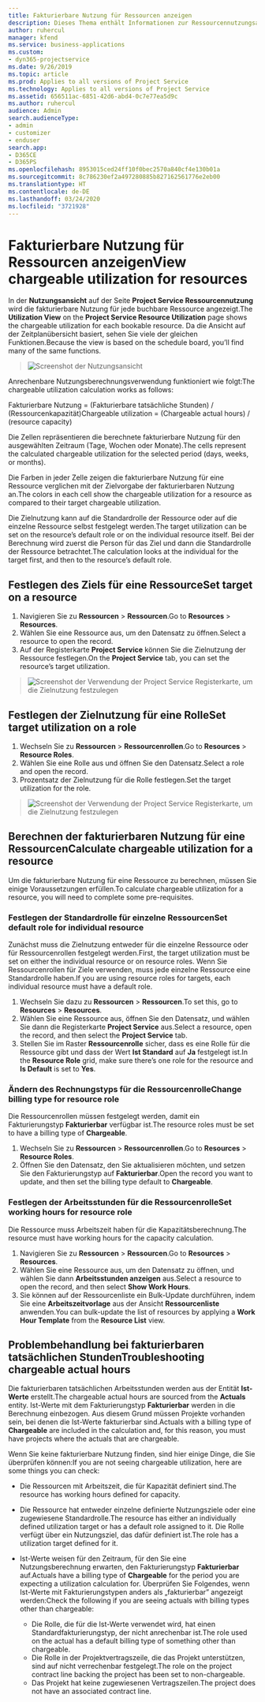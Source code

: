 ```yaml
---
title: Fakturierbare Nutzung für Ressourcen anzeigen
description: Dieses Thema enthält Informationen zur Ressourcennutzungsansicht.
author: ruhercul
manager: kfend
ms.service: business-applications
ms.custom:
- dyn365-projectservice
ms.date: 9/26/2019
ms.topic: article
ms.prod: Applies to all versions of Project Service
ms.technology: Applies to all versions of Project Service
ms.assetid: 656511ac-6851-42d6-abd4-0c7e77ea5d9c
ms.author: ruhercul
audience: Admin
search.audienceType:
- admin
- customizer
- enduser
search.app:
- D365CE
- D365PS
ms.openlocfilehash: 8953015ced24ff10f0bec2570a840cf4e130b01a
ms.sourcegitcommit: 8c786230ef2a497280885b827162561776e2eb00
ms.translationtype: HT
ms.contentlocale: de-DE
ms.lasthandoff: 03/24/2020
ms.locfileid: "3721928"
---
```

# <a name="view-chargeable-utilization-for-resources"></a><span data-ttu-id="5bb3b-103">Fakturierbare Nutzung für Ressourcen anzeigen</span><span class="sxs-lookup"><span data-stu-id="5bb3b-103">View chargeable utilization for resources</span></span>
 
<span data-ttu-id="5bb3b-104">In der **Nutzungsansicht** auf der Seite **Project Service Ressourcennutzung** wird die fakturierbare Nutzung für jede buchbare Ressource angezeigt.</span><span class="sxs-lookup"><span data-stu-id="5bb3b-104">The **Utilization View** on the **Project Service Resource Utilization** page shows the chargeable utilization for each bookable resource.</span></span> <span data-ttu-id="5bb3b-105">Da die Ansicht auf der Zeitplanübersicht basiert, sehen Sie viele der gleichen Funktionen.</span><span class="sxs-lookup"><span data-stu-id="5bb3b-105">Because the view is based on the schedule board, you’ll find many of the same functions.</span></span>

> ![Screenshot der Nutzungsansicht](media/FAQ-utilization-1.png)
 

<span data-ttu-id="5bb3b-107">Anrechenbare Nutzungsberechnungsverwendung funktioniert wie folgt:</span><span class="sxs-lookup"><span data-stu-id="5bb3b-107">The chargeable utilization calculation works as follows:</span></span>

   <span data-ttu-id="5bb3b-108">Fakturierbare Nutzung = (Fakturierbare tatsächliche Stunden) / (Ressourcenkapazität)</span><span class="sxs-lookup"><span data-stu-id="5bb3b-108">Chargeable utilization = (Chargeable actual hours) / (resource capacity)</span></span>

<span data-ttu-id="5bb3b-109">Die Zellen repräsentieren die berechnete fakturierbare Nutzung für den ausgewählten Zeitraum (Tage, Wochen oder Monate).</span><span class="sxs-lookup"><span data-stu-id="5bb3b-109">The cells represent the calculated chargeable utilization for the selected period (days, weeks, or months).</span></span>

<span data-ttu-id="5bb3b-110">Die Farben in jeder Zelle zeigen die fakturierbare Nutzung für eine Ressource verglichen mit der Zielvorgabe der fakturierbaren Nutzung an.</span><span class="sxs-lookup"><span data-stu-id="5bb3b-110">The colors in each cell show the chargeable utilization for a resource as compared to their target chargeable utilization.</span></span> 

<span data-ttu-id="5bb3b-111">Die Zielnutzung kann auf die Standardrolle der Ressource oder auf die einzelne Ressource selbst festgelegt werden.</span><span class="sxs-lookup"><span data-stu-id="5bb3b-111">The target utilization can be set on the resource’s default role or on the individual resource itself.</span></span> <span data-ttu-id="5bb3b-112">Bei der Berechnung wird zuerst die Person für das Ziel und dann die Standardrolle der Ressource betrachtet.</span><span class="sxs-lookup"><span data-stu-id="5bb3b-112">The calculation looks at the individual for the target first, and then to the resource’s default role.</span></span>

## <a name="set-target-on-a-resource"></a><span data-ttu-id="5bb3b-113">Festlegen des Ziels für eine Ressource</span><span class="sxs-lookup"><span data-stu-id="5bb3b-113">Set target on a resource</span></span>

1. <span data-ttu-id="5bb3b-114">Navigieren Sie zu **Ressourcen** \> **Ressourcen**.</span><span class="sxs-lookup"><span data-stu-id="5bb3b-114">Go to **Resources** \> **Resources**.</span></span> 
2. <span data-ttu-id="5bb3b-115">Wählen Sie eine Ressource aus, um den Datensatz zu öffnen.</span><span class="sxs-lookup"><span data-stu-id="5bb3b-115">Select a resource to open the record.</span></span> 
3. <span data-ttu-id="5bb3b-116">Auf der Registerkarte **Project Service** können Sie die Zielnutzung der Ressource festlegen.</span><span class="sxs-lookup"><span data-stu-id="5bb3b-116">On the **Project Service** tab, you can set the resource’s target utilization.</span></span>

> ![Screenshot der Verwendung der Project Service Registerkarte, um die Zielnutzung festzulegen](media/FAQ-utilization-2.png)
 
## <a name="set-target-utilization-on-a-role"></a><span data-ttu-id="5bb3b-118">Festlegen der Zielnutzung für eine Rolle</span><span class="sxs-lookup"><span data-stu-id="5bb3b-118">Set target utilization on a role</span></span>

1. <span data-ttu-id="5bb3b-119">Wechseln Sie zu **Ressourcen** \> **Ressourcenrollen**.</span><span class="sxs-lookup"><span data-stu-id="5bb3b-119">Go to **Resources** \> **Resource Roles**.</span></span> 
2. <span data-ttu-id="5bb3b-120">Wählen Sie eine Rolle aus und öffnen Sie den Datensatz.</span><span class="sxs-lookup"><span data-stu-id="5bb3b-120">Select a role and open the record.</span></span> 
3. <span data-ttu-id="5bb3b-121">Prozentsatz der Zielnutzung für die Rolle festlegen.</span><span class="sxs-lookup"><span data-stu-id="5bb3b-121">Set the target utilization for the role.</span></span>

> ![Screenshot der Verwendung der Project Service Registerkarte, um die Zielnutzung festzulegen](media/FAQ-utilization-3.png)
 
## <a name="calculate-chargeable-utilization-for-a-resource"></a><span data-ttu-id="5bb3b-123">Berechnen der fakturierbaren Nutzung für eine Ressourcen</span><span class="sxs-lookup"><span data-stu-id="5bb3b-123">Calculate chargeable utilization for a resource</span></span>

<span data-ttu-id="5bb3b-124">Um die fakturierbare Nutzung für eine Ressource zu berechnen, müssen Sie einige Voraussetzungen erfüllen.</span><span class="sxs-lookup"><span data-stu-id="5bb3b-124">To calculate chargeable utilization for a resource, you will need to complete some pre-requisites.</span></span> 

### <a name="set-default-role-for-individual-resource"></a><span data-ttu-id="5bb3b-125">Festlegen der Standardrolle für einzelne Ressourcen</span><span class="sxs-lookup"><span data-stu-id="5bb3b-125">Set default role for individual resource</span></span>

<span data-ttu-id="5bb3b-126">Zunächst muss die Zielnutzung entweder für die einzelne Ressource oder für Ressourcenrollen festgelegt werden.</span><span class="sxs-lookup"><span data-stu-id="5bb3b-126">First, the target utilization must be set on either the individual resource or on resource roles.</span></span> <span data-ttu-id="5bb3b-127">Wenn Sie Ressourcenrollen für Ziele verwenden, muss jede einzelne Ressource eine Standardrolle haben.</span><span class="sxs-lookup"><span data-stu-id="5bb3b-127">If you are using resource roles for targets, each individual resource must have a default role.</span></span> 

1. <span data-ttu-id="5bb3b-128">Wechseln Sie dazu zu **Ressourcen** \> **Ressourcen**.</span><span class="sxs-lookup"><span data-stu-id="5bb3b-128">To set this, go to **Resources** \> **Resources**.</span></span> 
2. <span data-ttu-id="5bb3b-129">Wählen Sie eine Ressource aus, öffnen Sie den Datensatz, und wählen Sie dann die Registerkarte **Project Service** aus.</span><span class="sxs-lookup"><span data-stu-id="5bb3b-129">Select a resource, open the record, and then select the **Project Service** tab.</span></span> 
3. <span data-ttu-id="5bb3b-130">Stellen Sie im Raster **Ressourcenrolle** sicher, dass es eine Rolle für die Ressource gibt und dass der Wert **Ist Standard** auf **Ja** festgelegt ist.</span><span class="sxs-lookup"><span data-stu-id="5bb3b-130">In the **Resource Role** grid, make sure there’s one role for the resource and **Is Default** is set to **Yes**.</span></span>
 
### <a name="change-billing-type-for-resource-role"></a><span data-ttu-id="5bb3b-131">Ändern des Rechnungstyps für die Ressourcenrolle</span><span class="sxs-lookup"><span data-stu-id="5bb3b-131">Change billing type for resource role</span></span>

<span data-ttu-id="5bb3b-132">Die Ressourcenrollen müssen festgelegt werden, damit ein Fakturierungstyp **Fakturierbar** verfügbar ist.</span><span class="sxs-lookup"><span data-stu-id="5bb3b-132">The resource roles must be set to have a billing type of **Chargeable**.</span></span> 

1. <span data-ttu-id="5bb3b-133">Wechseln Sie zu **Ressourcen** \> **Ressourcenrollen**.</span><span class="sxs-lookup"><span data-stu-id="5bb3b-133">Go to **Resources** \> **Resource Roles**.</span></span> 
2. <span data-ttu-id="5bb3b-134">Öffnen Sie den Datensatz, den Sie aktualisieren möchten, und setzen Sie den Fakturierungstyp auf **Fakturierbar**.</span><span class="sxs-lookup"><span data-stu-id="5bb3b-134">Open the record you want to update, and then set the billing type default to **Chargeable**.</span></span>

### <a name="set-working-hours-for-resource-role"></a><span data-ttu-id="5bb3b-135">Festlegen der Arbeitsstunden für die Ressourcenrolle</span><span class="sxs-lookup"><span data-stu-id="5bb3b-135">Set working hours for resource role</span></span>
 
<span data-ttu-id="5bb3b-136">Die Ressource muss Arbeitszeit haben für die Kapazitätsberechnung.</span><span class="sxs-lookup"><span data-stu-id="5bb3b-136">The resource must have working hours for the capacity calculation.</span></span> 

1. <span data-ttu-id="5bb3b-137">Navigieren Sie zu **Ressourcen** \> **Ressourcen**.</span><span class="sxs-lookup"><span data-stu-id="5bb3b-137">Go to **Resources** \> **Resources**.</span></span> 
2. <span data-ttu-id="5bb3b-138">Wählen Sie eine Ressource aus, um den Datensatz zu öffnen, und wählen Sie dann **Arbeitsstunden anzeigen** aus.</span><span class="sxs-lookup"><span data-stu-id="5bb3b-138">Select a resource to open the record, and then select **Show Work Hours**.</span></span> 
3. <span data-ttu-id="5bb3b-139">Sie können auf der Ressourcenliste ein Bulk-Update durchführen, indem Sie eine **Arbeitszeitvorlage** aus der Ansicht **Ressourcenliste** anwenden.</span><span class="sxs-lookup"><span data-stu-id="5bb3b-139">You can bulk-update the list of resources by applying a **Work Hour Template** from the **Resource List** view.</span></span>

## <a name="troubleshooting-chargeable-actual-hours"></a><span data-ttu-id="5bb3b-140">Problembehandlung bei fakturierbaren tatsächlichen Stunden</span><span class="sxs-lookup"><span data-stu-id="5bb3b-140">Troubleshooting chargeable actual hours</span></span>

<span data-ttu-id="5bb3b-141">Die fakturierbaren tatsächlichen Arbeitsstunden werden aus der Entität **Ist-Werte** erstellt.</span><span class="sxs-lookup"><span data-stu-id="5bb3b-141">The chargeable actual hours are sourced from the **Actuals** entity.</span></span> <span data-ttu-id="5bb3b-142">Ist-Werte mit dem Fakturierungstyp **Fakturierbar** werden in die Berechnung einbezogen. Aus diesem Grund müssen Projekte vorhanden sein, bei denen die Ist-Werte fakturierbar sind.</span><span class="sxs-lookup"><span data-stu-id="5bb3b-142">Actuals with a billing type of **Chargeable** are included in the calculation and, for this reason, you must have projects where the actuals that are chargeable.</span></span>

<span data-ttu-id="5bb3b-143">Wenn Sie keine fakturierbare Nutzung finden, sind hier einige Dinge, die Sie überprüfen können:</span><span class="sxs-lookup"><span data-stu-id="5bb3b-143">If you are not seeing chargeable utilization, here are some things you can check:</span></span>

- <span data-ttu-id="5bb3b-144">Die Ressourcen mit Arbeitszeit, die für Kapazität definiert sind.</span><span class="sxs-lookup"><span data-stu-id="5bb3b-144">The resource has working hours defined for capacity.</span></span>
- <span data-ttu-id="5bb3b-145">Die Ressource hat entweder einzelne definierte Nutzungsziele oder eine zugewiesene Standardrolle.</span><span class="sxs-lookup"><span data-stu-id="5bb3b-145">The resource has either an individually defined utilization target or has a default role assigned to it.</span></span> <span data-ttu-id="5bb3b-146">Die Rolle verfügt über ein Nutzungsziel, das dafür definiert ist.</span><span class="sxs-lookup"><span data-stu-id="5bb3b-146">The role has a utilization target defined for it.</span></span>
- <span data-ttu-id="5bb3b-147">Ist-Werte weisen für den Zeitraum, für den Sie eine Nutzungsberechnung erwarten, den Fakturierungstyp **Fakturierbar** auf.</span><span class="sxs-lookup"><span data-stu-id="5bb3b-147">Actuals have a billing type of **Chargeable** for the period you are expecting a utilization calculation for.</span></span> <span data-ttu-id="5bb3b-148">Überprüfen Sie Folgendes, wenn Ist-Werte mit Fakturierungstypen anders als „fakturierbar” angezeigt werden:</span><span class="sxs-lookup"><span data-stu-id="5bb3b-148">Check the following if you are seeing actuals with billing types other than chargeable:</span></span>

  - <span data-ttu-id="5bb3b-149">Die Rolle, die für die Ist-Werte verwendet wird, hat einen Standardfakturierungstyp, der nicht anrechenbar ist.</span><span class="sxs-lookup"><span data-stu-id="5bb3b-149">The role used on the actual has a default billing type of something other than chargeable.</span></span>
  - <span data-ttu-id="5bb3b-150">Die Rolle in der Projektvertragszeile, die das Projekt unterstützen, sind auf nicht verrechenbar festgelegt.</span><span class="sxs-lookup"><span data-stu-id="5bb3b-150">The role on the project contract line backing the project has been set to non-chargeable.</span></span>
  - <span data-ttu-id="5bb3b-151">Das Projekt hat keine zugewiesenen Vertragszeilen.</span><span class="sxs-lookup"><span data-stu-id="5bb3b-151">The project does not have an associated contract line.</span></span>

